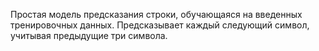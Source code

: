 Простая модель предсказания строки, обучающаяся на введенных тренировочных данных. Предсказывает каждый следующий символ, учитывая предыдущие три символа.
